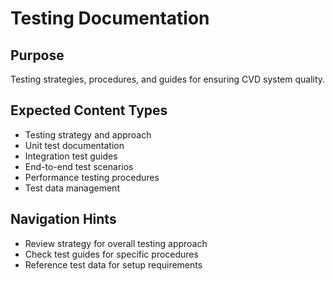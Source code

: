# Testing Documentation

## Purpose
Testing strategies, procedures, and guides for ensuring CVD system quality.

## Expected Content Types
- Testing strategy and approach
- Unit test documentation
- Integration test guides
- End-to-end test scenarios
- Performance testing procedures
- Test data management

## Navigation Hints
- Review strategy for overall testing approach
- Check test guides for specific procedures
- Reference test data for setup requirements